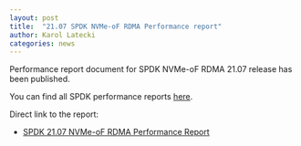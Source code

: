 ```yaml
---
layout: post
title:  "21.07 SPDK NVMe-oF RDMA Performance report"
author: Karol Latecki
categories: news
---
```


Performance report document for SPDK NVMe-oF RDMA 21.07 release has been published.

You can find all SPDK performance reports [here](https://spdk.io/doc/performance_reports.html).

Direct link to the report:

- [SPDK 21.07 NVMe-oF RDMA Performance Report](https://ci.spdk.io/download/performance-reports/SPDK_rdma_perf_report_2107.pdf)
